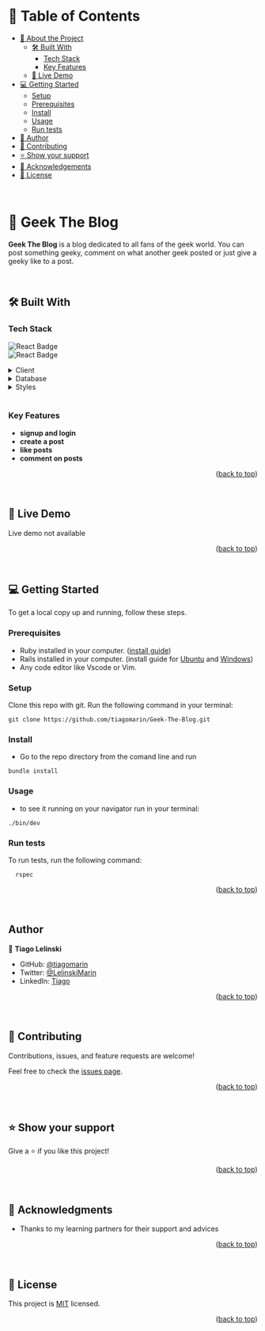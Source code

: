 <a name="readme-top"></a>

# 📗 Table of Contents

- [📖 About the Project](#about-project)
  - [🛠 Built With](#built-with)
    - [Tech Stack](#tech-stack)
    - [Key Features](#key-features)
  - [🚀 Live Demo](#live-demo)
- [💻 Getting Started](#getting-started)
  - [Setup](#setup)
  - [Prerequisites](#prerequisites)
  - [Install](#install)
  - [Usage](#usage)
  - [Run tests](#run-tests)
- [👥 Author](#author)
- [🤝 Contributing](#contributing)
- [⭐️ Show your support](#support)
- [🙏 Acknowledgements](#acknowledgements)
- [📝 License](#license)

<br>

# 📖 Geek The Blog <a name="about-project"></a>

**Geek The Blog** is a blog dedicated to all fans of the geek world. You can post something geeky, comment on what another geek posted or just give a geeky like to a post.

<br>

## 🛠 Built With <a name="built-with"></a>

### Tech Stack <a name="tech-stack"></a>

<img alt="React Badge" src="https://img.shields.io/badge/Ruby-CC342D?style=for-the-badge&logo=ruby&logoColor=white"><br>
<img alt="React Badge" src="https://img.shields.io/badge/Ruby_on_Rails-CC0000?style=for-the-badge&logo=ruby-on-rails&logoColor=white"><br>

<details>
  <summary>Client</summary>
  <ul>
    <li><a href="https://rubyonrails.org/">Ruby on Rails</a></li>
  </ul>
</details>

<details>
<summary>Database</summary>
  <ul>
    <li><a href="https://www.postgresql.org/">PostgreSQL</a></li>
  </ul>
</details>

<details>
<summary>Styles</summary>
  <ul>
    <li><a href="https://tailwindcss.com/">Tailwind CSS</a></li>
  </ul>
</details>

<br>

### Key Features <a name="key-features"></a>

- **signup and login**
- **create a post**
- **like posts**
- **comment on posts**

<p align="right">(<a href="#readme-top">back to top</a>)</p>

<br>

## 🚀 Live Demo <a name="live-demo"></a>

Live demo not available

<p align="right">(<a href="#readme-top">back to top</a>)</p>

<br>

## 💻 Getting Started <a name="getting-started"></a>

To get a local copy up and running, follow these steps.

### Prerequisites

- Ruby installed in your computer. ([install guide](https://github.com/microverseinc/curriculum-ruby/blob/main/simple-ruby/articles/ruby_installation_instructions.md))
- Rails installed in your computer. (install guide for [Ubuntu](https://gorails.com/setup/ubuntu/21.04) and [Windows](https://gorails.com/setup/windows/10))
- Any code editor like Vscode or Vim.

### Setup

Clone this repo with git. Run the following command in your terminal:
```
git clone https://github.com/tiagomarin/Geek-The-Blog.git

```

### Install

- Go to the repo directory from the comand line and run 
```
bundle install

```
### Usage

- to see it running on your navigator run in your terminal:
```
./bin/dev

```
### Run tests

To run tests, run the following command:

```
  rspec
```
<p align="right">(<a href="#readme-top">back to top</a>)</p>

<br>



## Author <a name="author"></a>

👤 **Tiago Lelinski**

- GitHub: [@tiagomarin](https://github.com/tiagomarin)
- Twitter: [@LelinskiMarin](https://twitter.com/LelinskiMarin)
- LinkedIn: [Tiago](https://www.linkedin.com/in/tiago-lelinski-marin/)

<p align="right">(<a href="#readme-top">back to top</a>)</p>

<br>

## 🤝 Contributing <a name="contributing"></a>

Contributions, issues, and feature requests are welcome!

Feel free to check the [issues page](../../issues/).

<p align="right">(<a href="#readme-top">back to top</a>)</p>

<br>

## ⭐️ Show your support <a name="support"></a>

Give a ⭐️ if you like this project!

<p align="right">(<a href="#readme-top">back to top</a>)</p>

<br>

## 🙏 Acknowledgments <a name="acknowledgements"></a>

- Thanks to my learning partners for their support and advices

<p align="right">(<a href="#readme-top">back to top</a>)</p>

<br>

## 📝 License

This project is [MIT](./LICENSE) licensed.

<p align="right">(<a href="#readme-top">back to top</a>)</p>